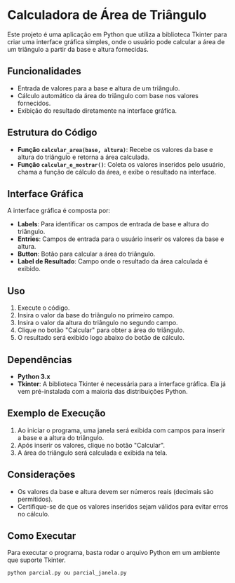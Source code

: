 # Calculadora de Área de Triângulo

Este projeto é uma aplicação em Python que utiliza a biblioteca Tkinter para criar uma interface gráfica simples, onde o usuário pode calcular a área de um triângulo a partir da base e altura fornecidas.

## Funcionalidades

- Entrada de valores para a base e altura de um triângulo.
- Cálculo automático da área do triângulo com base nos valores fornecidos.
- Exibição do resultado diretamente na interface gráfica.

## Estrutura do Código

- **Função `calcular_area(base, altura)`**: Recebe os valores da base e altura do triângulo e retorna a área calculada.
- **Função `calcular_e_mostrar()`**: Coleta os valores inseridos pelo usuário, chama a função de cálculo da área, e exibe o resultado na interface.

## Interface Gráfica

A interface gráfica é composta por:

- **Labels**: Para identificar os campos de entrada de base e altura do triângulo.
- **Entries**: Campos de entrada para o usuário inserir os valores da base e altura.
- **Button**: Botão para calcular a área do triângulo.
- **Label de Resultado**: Campo onde o resultado da área calculada é exibido.

## Uso

1. Execute o código.
2. Insira o valor da base do triângulo no primeiro campo.
3. Insira o valor da altura do triângulo no segundo campo.
4. Clique no botão "Calcular" para obter a área do triângulo.
5. O resultado será exibido logo abaixo do botão de cálculo.

## Dependências

- **Python 3.x**
- **Tkinter**: A biblioteca Tkinter é necessária para a interface gráfica. Ela já vem pré-instalada com a maioria das distribuições Python.

## Exemplo de Execução

1. Ao iniciar o programa, uma janela será exibida com campos para inserir a base e a altura do triângulo.
2. Após inserir os valores, clique no botão "Calcular".
3. A área do triângulo será calculada e exibida na tela.

## Considerações

- Os valores da base e altura devem ser números reais (decimais são permitidos).
- Certifique-se de que os valores inseridos sejam válidos para evitar erros no cálculo.

## Como Executar

Para executar o programa, basta rodar o arquivo Python em um ambiente que suporte Tkinter.

```bash
python parcial.py ou parcial_janela.py
